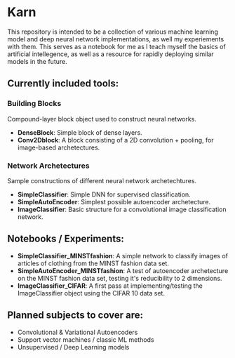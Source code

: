 # Karn

This repository is intended to be a collection of various machine learning model and deep neural network implementations, as well my experiements with them. This serves as a notebook for me as I teach myself the basics of artificial intellegence, as well as a resource for rapidly deploying similar models in the future.


## Currently included tools:
### Building Blocks
Compound-layer block object used to construct neural networks.
- **DenseBlock**: Simple block of dense layers.
- **Conv2Dblock**: A block consisting of a 2D convolution + pooling, for image-based archetectures.
### Network Archetectures
Sample constructions of different neural network archetechtures.
- **SimpleClassifier**: Simple DNN for supervised classification.
- **SimpleAutoEncoder**: Simplest possible autoencoder archetecture.
- **ImageClassifier**: Basic structure for a convolutional image classification network.

## Notebooks / Experiments:
- **SimpleClassifier_MINSTfashion**: A simple network to classify images of articles of clothing from the MINST fashion data set.
- **SimpleAutoEncoder_MINSTfashion**: A test of autoencoder archetecture on the MINST fashion data set, testing it's reducibility to 2 dimensions.
- **ImageClassifier_CIFAR**: A first pass at implementing/testing the ImageClassifier object using the CIFAR 10 data set.

## Planned subjects to cover are:
- Convolutional & Variational Autoencoders
- Support vector machines / classic ML methods
- Unsupervised / Deep Learning models

